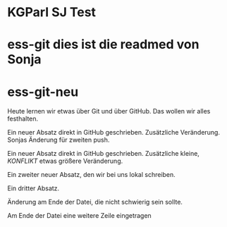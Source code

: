 # KGParl SJ Test

# ess-git dies ist die readmed von Sonja

# ess-git-neu



Heute lernen wir etwas über Git und über GitHub.
Das wollen wir alles festhalten.

Ein neuer Absatz direkt in GitHub geschrieben. Zusätzliche Veränderung. Sonjas Änderung für zweiten push.

Ein neuer Absatz direkt in GitHub geschrieben. Zusätzliche kleine, _KONFLIKT_ etwas größere Veränderung.


Ein zweiter neuer Absatz, den wir bei uns lokal schreiben.


Ein dritter Absatz.

Änderung am Ende der Datei, die nicht schwierig sein sollte.


Am Ende der Datei eine weitere Zeile eingetragen

